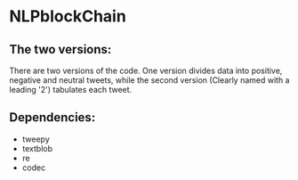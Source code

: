 # NLPblockChain

## The two versions:
There are two versions of the code. One version divides data into positive, negative and neutral tweets, while the second version (Clearly named with a leading '2') tabulates each tweet.

## Dependencies:
* tweepy<br/>
* textblob<br/>
* re<br/>
* codec<br/>
